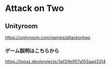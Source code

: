 # Attack on Two

## Unityroom
https://unityroom.com/games/attackontwo

### ゲーム説明はこちらから
https://topaz.dev/projects/3af29e957a153aad3314
